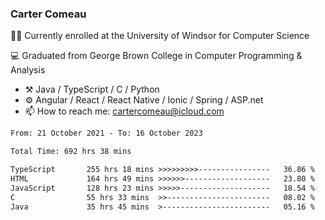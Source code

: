 ### Carter Comeau

🙋‍♂️ Currently enrolled at the University of Windsor for Computer Science

💻 Graduated from George Brown College in Computer Programming & Analysis

- ⚒️ Java / TypeScript / C / Python
- ⚙️ Angular / React / React Native / Ionic / Spring / ASP.net
- 📫 How to reach me: cartercomeau@icloud.com

<!--START_SECTION:waka-->

```txt
From: 21 October 2021 - To: 16 October 2023

Total Time: 692 hrs 38 mins

TypeScript       255 hrs 18 mins >>>>>>>>>----------------   36.86 %
HTML             164 hrs 49 mins >>>>>>-------------------   23.80 %
JavaScript       128 hrs 23 mins >>>>>--------------------   18.54 %
C                55 hrs 33 mins  >>-----------------------   08.02 %
Java             35 hrs 45 mins  >------------------------   05.16 %
```

<!--END_SECTION:waka-->
